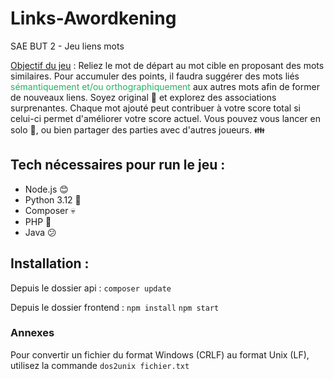 # Links-Awordkening
SAE BUT 2 - Jeu liens mots

<ins>Objectif du jeu</ins> : Reliez le mot de départ au mot cible en proposant des mots similaires. Pour accumuler des points, il faudra suggérer des mots liés <span style="color: #26B260">sémantiquement et/ou orthographiquement</span> aux autres mots afin de former de nouveaux liens. Soyez original :information_desk_person: et explorez des associations surprenantes. Chaque mot ajouté peut contribuer à votre score total si celui-ci permet d'améliorer votre score actuel. Vous pouvez vous lancer en solo :man_with_gua_pi_mao:, ou bien partager des parties avec d'autres joueurs. :family:

## Tech nécessaires pour run le jeu : 
- Node.js :blush:
- Python 3.12 :snake:
- Composer :skull:
- PHP :older_man:
- Java :confused:

## Installation :
Depuis le dossier api : 
`composer update`

Depuis le dossier frontend : 
`npm install`
`npm start`


### Annexes
Pour convertir un fichier du format Windows (CRLF) au format Unix (LF), utilisez la commande `dos2unix fichier.txt`